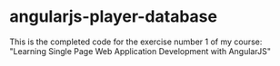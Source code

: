 angularjs-player-database
=========================

This is the completed code for the exercise number 1 of my course: "Learning Single Page Web Application Development with AngularJS"
